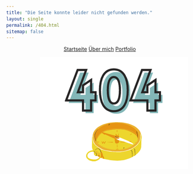 ```yaml
---
title: "Die Seite konnte leider nicht gefunden werden."
layout: single
permalink: /404.html
sitemap: false
---
```


<center><a href="https://mbosselmann.github.io/portfolio/" class="btn btn--primary">Startseite</a>
<a href="https://mbosselmann.github.io/portfolio/about/" class="btn btn--primary">Über mich</a>
<a href="https://mbosselmann.github.io/portfolio/projects/" class="btn btn--primary">Portfolio</a></center>

<figure style="width: 500px; text-align: center">
  <img src="https://github.com/mbosselmann/portfolio/blob/master/assets/images/404.png?raw=true" alt="">
  </figure>




